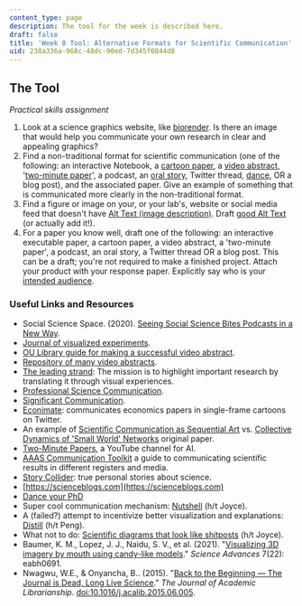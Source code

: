 ```yaml
---
content_type: page
description: The tool for the week is described here.
draft: false
title: 'Week 8 Tool: Alternative Formats for Scientific Communication'
uid: 238a336a-968c-48dc-90ed-7d345f0844d8
---
```

## The Tool

*Practical skills assignment*

1. Look at a science graphics website, like [biorender](https://biorender.com). Is there an image that would help you communicate your own research in clear and appealing graphics?
2. Find a non-traditional format for scientific communication (one of the following: an interactive Notebook, a [cartoon paper](https://twitter.com/econimate), a [video abstract](https://libraries.ou.edu/content/make-video-abstract-your-research), '[two-minute paper](https://www.youtube.com/channel/UCbfYPyITQ-7l4upoX8nvctg)', a podcast, an [oral story](https://www.storycollider.org), Twitter thread, [dance](https://www.science.org/content/article/watch-winners-year-s-dance-your-phd-contest), OR a blog post), and the associated paper. Give an example of something that is communicated more clearly in the non-traditional format. 
3. Find a figure or image on your, or your lab's, website or social media feed that doesn't have [Alt Text (image description)](https://www.nature.com/articles/s41467-020-19640-w). Draft [good Alt Text](https://help.siteimprove.com/support/solutions/articles/80000863904) (or actually add it!).
4. For a paper you know well, draft one of the following: an interactive executable paper, a cartoon paper, a video abstract, a 'two-minute paper', a podcast, an oral story, a Twitter thread OR a blog post. This can be a draft; you're not required to make a finished project. Attach your product with your response paper. Explicitly say who is your [intended audience](https://www.nature.com/articles/s42003-019-0516-1). 

### Useful Links and Resources

- Social Science Space. (2020). [Seeing Social Science Bites Podcasts in a New Way](https://www.socialsciencespace.com/2020/07/seeing-social-science-bites-podcasts-in-a-new-way%E2%80%8B%E2%80%8B/).
- [Journal of visualized experiments](https://www.jove.com).
- [OU Library guide for making a successful video abstract](https://libraries.ou.edu/content/make-video-abstract-your-research).
- [Repository of many video abstracts](https://wesharescience.com).
- [The leading strand](https://www.theleadingstrand.org/#intro): The mission is to highlight important research by translating it through visual experiences.
- [Professional Science Communication](https://www.beyondboundscreative.com/).
- [Significant Communication](https://significantcommunication.eu/).
- [Econimate](https://twitter.com/econimate): communicates economics papers in single-frame cartoons on Twitter. 
- An example of [Scientific Communication as Sequential Art](http://worrydream.com/ScientificCommunicationAsSequentialArt/) vs. [Collective Dynamics of 'Small World' Networks](http://worrydream.com/refs/Watts-CollectiveDynamicsOfSmallWorldNetworks.pdf) original paper.
- [Two-Minute Papers](https://www.youtube.com/channel/UCbfYPyITQ-7l4upoX8nvctg), a YouTube channel for AI.
- [AAAS Communication Toolkit](https://www.aaas.org/resources/communication-toolkit) a guide to communicating scientific results in different registers and media.
- [Story Collider](https://www.storycollider.org): true personal stories about science. 
- [https://scienceblogs.com](https://scienceblogs.com)
- [Dance your PhD](https://www.science.org/content/article/watch-winners-year-s-dance-your-phd-contest)
- Super cool communication mechanism: [Nutshell](https://ncase.me/nutshell/) (h/t Joyce).
- A (failed?) attempt to incentivize better visualization and explanations: [Distill](https://distill.pub/2021/distill-hiatus/) (h/t Peng).
- What not to do: [Scientific diagrams that look like shitposts](https://twitter.com/scienceshitpost) (h/t Joyce).
- Baumer, K. M., Lopez, J. J., Naidu, S. V., et al. (2021). "[Visualizing 3D imagery by mouth using candy-like models](https://www.science.org/doi/10.1126/sciadv.abh0691)." *Science Advances* 7(22): eabh0691.
- Nwagwu, W.E., & Onyancha, B.. (2015). "[Back to the Beginning — The Journal is Dead, Long Live Science](https://www.researchgate.net/profile/Williams-Nwagwu-2/publication/347522390_36_Back_to_the_beginning/links/5fe0b83c45851553a0df026e/36-Back-to-the-beginning.pdf)." *The Journal of Academic Librarianship*. [doi:10.1016/j.acalib.2015.06.005](http://dx.doi.org/10.1016/j.acalib.2015.06.005).
